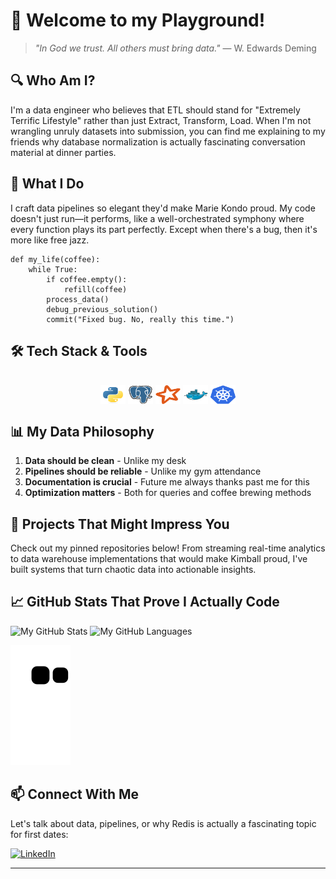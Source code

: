 # 👋 Welcome to my Playground!

> *"In God we trust. All others must bring data."* — W. Edwards Deming

## 🔍 Who Am I?

I'm a data engineer who believes that ETL should stand for "Extremely Terrific Lifestyle" rather than just Extract, Transform, Load. When I'm not wrangling unruly datasets into submission, you can find me explaining to my friends why database normalization is actually fascinating conversation material at dinner parties.

## 💾 What I Do

I craft data pipelines so elegant they'd make Marie Kondo proud. My code doesn't just run—it performs, like a well-orchestrated symphony where every function plays its part perfectly. Except when there's a bug, then it's more like free jazz.

```
def my_life(coffee):
    while True:
        if coffee.empty():
            refill(coffee)
        process_data()
        debug_previous_solution()
        commit("Fixed bug. No, really this time.")
```

## 🛠️ Tech Stack & Tools

<div style="display: inline_block" align="center"><br>
  <img align="center" alt="Python" height="30" width="40" src="https://raw.githubusercontent.com/devicons/devicon/master/icons/python/python-original.svg">
  <img align="center" alt="postgresql" height="30" width="40" src="https://github.com/devicons/devicon/blob/master/icons/postgresql/postgresql-original.svg">
  <img align="center" alt="Spark" height="30" width="40" src="https://github.com/devicons/devicon/blob/master/icons/apachespark/apachespark-original.svg">
  <img align="center" alt="Docker" height="30" width="40" src="https://github.com/devicons/devicon/blob/master/icons/docker/docker-original.svg">
  <img align="center" alt="Kubernetes" height="30" width="40" src="https://github.com/devicons/devicon/blob/master/icons/kubernetes/kubernetes-original.svg">
</div>

## 📊 My Data Philosophy

1. **Data should be clean** - Unlike my desk
2. **Pipelines should be reliable** - Unlike my gym attendance
3. **Documentation is crucial** - Future me always thanks past me for this
4. **Optimization matters** - Both for queries and coffee brewing methods

## 🚀 Projects That Might Impress You

Check out my pinned repositories below! From streaming real-time analytics to data warehouse implementations that would make Kimball proud, I've built systems that turn chaotic data into actionable insights.

## 📈 GitHub Stats That Prove I Actually Code

![My GitHub Stats](https://github-readme-stats.vercel.app/api?username=Anoterrr&show_icons=true&theme=tokyonight&include_all_commits=true&count_private=true)
![My GitHub Languages](https://github-readme-stats.vercel.app/api/top-langs/?username=anoterrr&layout=compact&langs_count=7&theme=tokyonight)

![Snake animation](https://github.com/Anoterrr/Anoterrr/blob/output/github-contribution-grid-snake.svg)

## 📫 Connect With Me

Let's talk about data, pipelines, or why Redis is actually a fascinating topic for first dates:

[![LinkedIn](https://img.shields.io/badge/LinkedIn-0077B5?style=for-the-badge&logo=linkedin&logoColor=white)](https://linkedin.com/in/gustavo--alencar)

---
